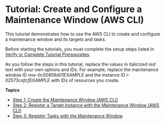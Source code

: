 # Tutorial: Create and Configure a Maintenance Window \(AWS CLI\)<a name="maintenance-windows-cli-tutorials-create"></a>

This tutorial demonstrates how to use the AWS CLI to create and configure a maintenance window and its targets and tasks\.

Before starting the tutorials, you must complete the setup steps listed in [Verify or Complete Tutorial Prerequisites](maintenance-windows-tutorials.md#mw-cli-tutorial-setup)\.

As you follow the steps in this tutorial, replace the values in italicized *red* text with your own options and IDs\. For example, replace the maintenance window ID *mw\-0c50858d01EXAMPLE* and the instance ID *i\-02573cafcfEXAMPLE* with IDs of resources you create\.

**Topics**
+ [Step 1: Create the Maintenance Window \(AWS CLI\)](mw-cli-tutorial-create-mw.md)
+ [Step 2: Register a Target Instance with the Maintenance Window \(AWS CLI\)](mw-cli-tutorial-targets.md)
+ [Step 3: Register Tasks with the Maintenance Window](mw-cli-tutorial-tasks.md)